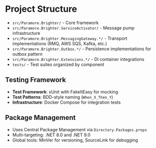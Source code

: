 # Project Structure

- `src/Paramore.Brighter/` - Core framework
- `src/Paramore.Brighter.ServiceActivator/` - Message pump infrastructure  
- `src/Paramore.Brighter.MessagingGateway.*/` - Transport implementations (RMQ, AWS SQS, Kafka, etc.)
- `src/Paramore.Brighter.Outbox.*/` - Persistence implementations for outbox pattern
- `src/Paramore.Brighter.Extensions.*/` - DI container integrations
- `tests/` - Test suites organized by component

## Testing Framework

- **Test Framework**: xUnit with FakeItEasy for mocking
- **Test Patterns**: BDD-style naming (`When_X_Then_Y`)
- **Infrastructure**: Docker Compose for integration tests

## Package Management

- Uses Central Package Management via `Directory.Packages.props`
- Multi-targeting: .NET 8.0 and .NET 9.0
- Global tools: MinVer for versioning, SourceLink for debugging